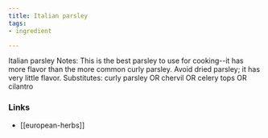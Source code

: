 ```yaml
---
title: Italian parsley
tags:
- ingredient

---
```

Italian parsley Notes: This is the best parsley to use for cooking--it has more flavor than the more common curly parsley. Avoid dried parsley; it has very little flavor. Substitutes: curly parsley OR chervil OR celery tops OR cilantro

### Links

* [[european-herbs]]
